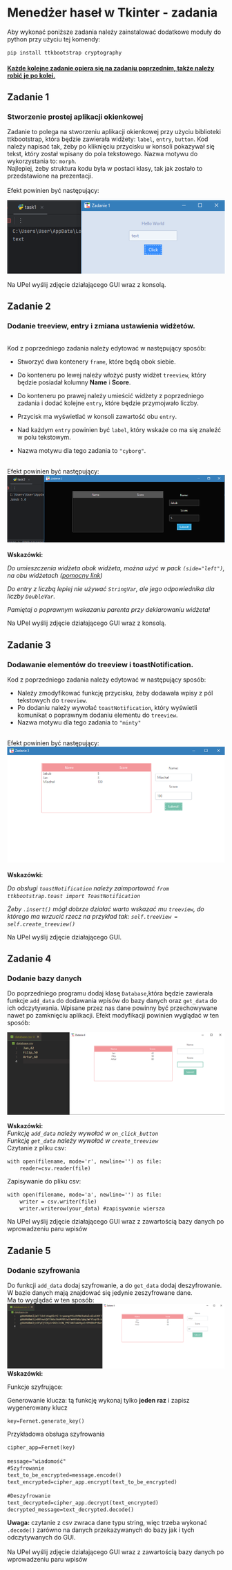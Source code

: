 # Menedżer haseł w Tkinter - zadania
Aby wykonać poniższe zadania należy zainstalować dodatkowe moduły do python przy użyciu tej komendy:
```
pip install ttkbootstrap cryptography
```
<h4><u>Każde kolejne zadanie opiera się na zadaniu poprzednim, także należy robić je po kolei.</u></h4>

<h2>Zadanie 1</h2>
<h3>Stworzenie prostej aplikacji okienkowej</h3>

Zadanie to polega na stworzeniu aplikacji okienkowej przy użyciu biblioteki ttkbootstrap, która będzie zawierała widżety: `label`, `entry`, `button`. Kod należy napisać tak, żeby po kliknięciu przycisku w konsoli pokazywał się tekst, który został wpisany do pola tekstowego. Nazwa motywu do wykorzystania to: `morph`.
<br>
Najlepiej, żeby struktura kodu była w postaci klasy, tak jak  zostało to przedstawione na prezentacji.
<br><br>
Efekt powinien być następujący:

<img title="Zadanie 1" src="images/task1.png">
<br> 

Na UPel wyślij zdjęcie działającego GUI wraz z konsolą.


<h2>Zadanie 2</h2>
<h3>Dodanie treeview, entry i zmiana ustawienia widżetów.</h3>
<br>
Kod z poprzedniego zadania należy edytować w następujący sposób:

* Stworzyć dwa kontenery `frame`, które będą obok siebie.

* Do konteneru po lewej należy włożyć pusty widżet `treeview`, który będzie posiadał kolumny <b>Name</b> i <b>Score</b>.</li>

* Do konteneru po prawej należy umieścić widżety z poprzedniego zadania i dodać kolejne `entry`, które będzie przymojwało liczby.

* Przycisk ma wyświetlać w konsoli zawartość obu `entry`.

* Nad każdym `entry` powinien być `label`, który wskaże co ma się znaleźć w polu tekstowym.

* Nazwa motywu dla tego zadania to `"cyborg"`.
<br>
Efekt powinien być następujący:<br>
<img title="Zadanie 2" src="images/task2.png">
<br>
<br>
<b>Wskazówki:</b>
<br>

<i>Do umieszczenia widżeta obok widżeta, można użyć w pack `(side="left")`, na obu widżetach (<a href="https://www.pythontutorial.net/tkinter/tkinter-pack/">pomocny link</a>)</i>
<br>

<i>Do entry z liczbą lepiej nie używać `StringVar`, ale jego odpowiednika dla liczby `DoubleVar`.</i>
<br> 

<i>Pamiętaj o poprawnym wskazaniu parenta przy deklarowaniu widżeta!</i>
<br>

Na UPel wyślij zdjęcie działającego GUI wraz z konsolą.

<h2>Zadanie 3</h2>
<h3>Dodawanie elementów do treeview i toastNotification.</h3>

Kod z poprzedniego zadania należy edytować w następujący sposób:

* Należy zmodyfikować funkcję przycisku, żeby dodawała wpisy z pól tekstowych do `treeview`.
* Po dodaniu należy wywołać `toastNotification`, który wyświetli komunikat o poprawnym dodaniu elementu do `treeview`.
* Nazwa motywu dla tego zadania to `"minty"`
<br>
Efekt powinien być następujący:<br>
<img title="Zadanie 3" src="images/task3.png">
<br>
<br>
<b>Wskazówki:</b>
<br>

<i>Do obsługi `toastNotification` należy zaimportować `from ttkbootstrap.toast import ToastNotification`</i>
<br>

<i>Żeby `.insert()` mógł dobrze działać warto wskazać mu `treeview`, do którego ma wrzucić rzecz na przykład tak: `self.treeView = self.create_treeview()`</i>
<br>

Na UPel wyślij zdjęcie działającego GUI.






<h2>Zadanie 4</h2>
<h3>Dodanie bazy danych</h3>

Do poprzedniego programu dodaj klasę `Database`,która będzie zawierała funkcje `add_data` do dodawania wpisów do bazy danych oraz `get_data` do ich odczytywania. Wpisane przez nas dane powinny być przechowywane nawet po zamknięciu aplikacji.
Efekt modyfikacji powinien wyglądać w ten sposób:

<img title="Zadanie 4" src="images/task4.png">

<b>Wskazówki:</b>
<br>
<i>Funkcję `add_data` należy wywołać w `on_click_button`</i>
<br>
<i>Funkcję `get_data` należy wywołać w `create_treeview`</i>
<br>
Czytanie z pliku csv:

```
with open(filename, mode='r', newline='') as file:
    reader=csv.reader(file)
```
Zapisywanie do pliku csv:

```
with open(filename, mode='a', newline='') as file:
    writer = csv.writer(file)
    writer.writerow(your_data) #zapisywanie wiersza
```
Na UPel wyślij zdjęcie działającego GUI wraz z zawartością bazy danych po wprowadzeniu paru wpisów
<h2>Zadanie 5</h2>
<h3>Dodanie szyfrowania</h3>

Do funkcji `add_data` dodaj szyfrowanie, a do `get_data` dodaj deszyfrowanie. W bazie danych mają znajdować się jedynie zeszyfrowane dane. <br>
Ma to wyglądać w ten sposób:
<br>
<img title="Zadanie 5" src="images/task5.png">
<b>Wskazówki:</b>

Funkcje szyfrujące:

Generowanie klucza: tą funkcję wykonaj tylko <b>jeden raz</b> i zapisz wygenerowany klucz

```
key=Fernet.generate_key()
```
Przykładowa obsługa szyfrowania

```
cipher_app=Fernet(key)

message="wiadomość"
#Szyfrowanie
text_to_be_encrypted=message.encode()
text_encrypted=cipher_app.encrypt(text_to_be_encrypted)

#Deszyfrowanie
text_decrypted=cipher_app.decrypt(text_encrypted)
decrypted_message=text_decrypted.decode()
```
<b>Uwaga:</b>
czytanie z csv zwraca dane typu string, więc trzeba wykonać  `.decode()` zarówno na danych przekazywanych do bazy jak i tych odczytywanych do GUI.  <br><br>
Na UPel wyślij zdjęcie działającego GUI wraz z zawartością bazy danych po wprowadzeniu paru wpisów
